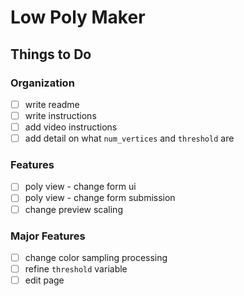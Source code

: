 # Low Poly Maker

## Things to Do
### Organization
  - [ ] write readme
  - [ ] write instructions
  - [ ] add video instructions
  - [ ] add detail on what `num_vertices` and `threshold` are

### Features
  - [ ] poly view - change form ui
  - [ ] poly view - change form submission
  - [ ] change preview scaling

### Major Features
  - [ ] change color sampling processing
  - [ ] refine `threshold` variable
  - [ ] edit page